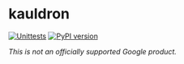 # kauldron

[![Unittests](https://github.com/google-research/kauldron/actions/workflows/pytest_and_autopublish.yml/badge.svg)](https://github.com/google-research/kauldron/actions/workflows/pytest_and_autopublish.yml)
[![PyPI version](https://badge.fury.io/py/kauldron.svg)](https://badge.fury.io/py/kauldron)

*This is not an officially supported Google product.*
